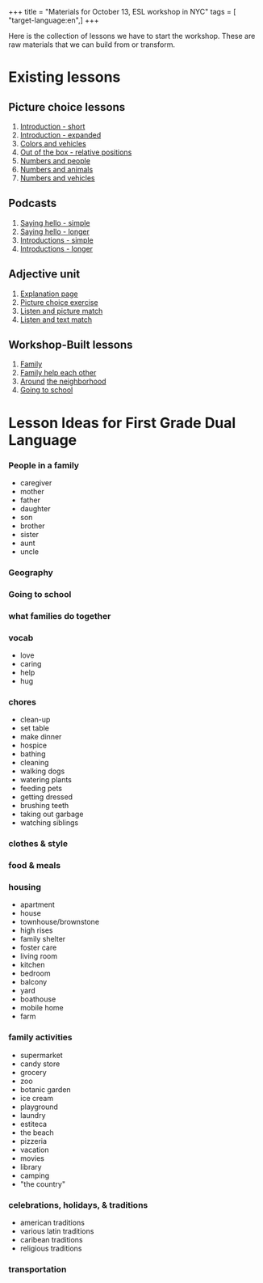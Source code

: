 +++
title = "Materials for October 13, ESL workshop in NYC"
tags = [ "target-language:en",]
+++

Here is the collection of lessons we have to start the workshop. These
are raw materials that we can build from or transform.

# Existing lessons

## Picture choice lessons

1.  [Introduction - short](https://wikiotics.org/en/Introduction)
2.  [Introduction -
    expanded](https://wikiotics.org/en/Introduction-Person_Words)
3.  [Colors and vehicles](https://wikiotics.org/en/colors_and_vehicles)
4.  [Out of the box - relative
    positions](https://wikiotics.org/en/Out_of_the_Box)
5.  [Numbers and people](https://wikiotics.org/en/numbers_people)
6.  [Numbers and animals](https://wikiotics.org/en/numbers_animals)
7.  [Numbers and
    vehicles](https://wikiotics.org/en/numbers_colors_vehicles)

## Podcasts

1.  [Saying hello - simple](https://wikiotics.org/en/Meetup_Greetings)
2.  [Saying hello -
    longer](https://wikiotics.org/en/Meet-Up_Lesson_One%3A_Hi._How_are_you%3F)
3.  [Introductions -
    simple](https://wikiotics.org/en/Meetup_Introductions_generic)
4.  [Introductions -
    longer](https://wikiotics.org/en/Meet-Up_Lesson_Two%3A_Introductions)

## Adjective unit

1.  [Explanation page](https://wikiotics.org/en/Adjectives_Explanation)
2.  [Picture choice
    exercise](https://wikiotics.org/en/Adjective_Match_up)
3.  [Listen and picture
    match](https://wikiotics.org/en/Listen_and_Match)
4.  [Listen and text match](https://wikiotics.org/en/listen_match)

## Workshop-Built lessons

1.  [Family](https://wikiotics.org/en/Family)
2.  [Family help each
    other](https://wikiotics.org/en/Families_help_each_other.)
3.  [Around](https://wikiotics.org/en/around_the_neighborhood) [the
    neighborhood](http://)
4.  [Going to school](https://wikiotics.org/en/Going_to_school)

# Lesson Ideas for First Grade Dual Language

### People in a family

  - caregiver
  - mother
  - father
  - daughter
  - son
  - brother
  - sister
  - aunt
  - uncle

### Geography

### Going to school

### what families do together

### vocab

  - love
  - caring
  - help
  - hug

### chores

  - clean-up
  - set table
  - make dinner
  - hospice
  - bathing
  - cleaning
  - walking dogs
  - watering plants
  - feeding pets
  - getting dressed
  - brushing teeth
  - taking out garbage
  - watching siblings

### clothes & style

### food & meals

### housing

  - apartment
  - house
  - townhouse/brownstone
  - high rises
  - family shelter
  - foster care
  - living room
  - kitchen
  - bedroom
  - balcony
  - yard
  - boathouse
  - mobile home
  - farm

### family activities

  - supermarket
  - candy store
  - grocery
  - zoo
  - botanic garden
  - ice cream
  - playground
  - laundry
  - estiteca
  - the beach
  - pizzeria
  - vacation
  - movies
  - library
  - camping
  - "the country"

### celebrations, holidays, & traditions

  - american traditions
  - various latin traditions
  - caribean traditions
  - religious traditions

### transportation

#
